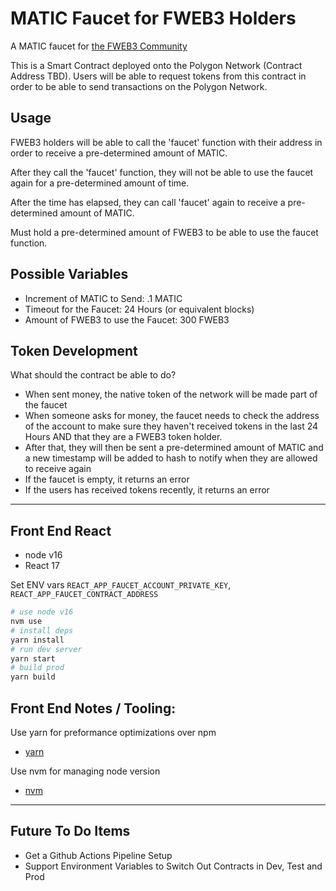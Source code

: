 # MATIC Faucet for FWEB3 Holders
A MATIC faucet for [the FWEB3 Community](https://fweb3.xyz/)

This is a Smart Contract deployed onto the Polygon Network (Contract Address TBD).
Users will be able to request tokens from this contract in order to be able to send transactions on the Polygon Network.

## Usage

FWEB3 holders will be able to call the 'faucet' function with their address in order to receive a pre-determined amount of MATIC.

After they call the 'faucet' function, they will not be able to use the faucet again for a pre-determined amount of time.

After the time has elapsed, they can call 'faucet' again to receive a pre-determined amount of MATIC.

Must hold a pre-determined amount of FWEB3 to be able to use the faucet function.


## Possible Variables

- Increment of MATIC to Send: .1 MATIC
- Timeout for the Faucet: 24 Hours (or equivalent blocks)
- Amount of FWEB3 to use the Faucet: 300 FWEB3


## Token Development

What should the contract be able to do?

- When sent money, the native token of the network will be made part of the faucet
- When someone asks for money, the faucet needs to check the address of the account to make sure they haven't received tokens in the last 24 Hours AND that they are a FWEB3 token holder. 
- After that, they will then be sent a pre-determined amount of MATIC and a new timestamp will be added to hash to notify when they are allowed to receive again
- If the faucet is empty, it returns an error
- If the users has received tokens recently, it returns an error

---
## Front End React
- node v16
- React 17

Set ENV vars
`REACT_APP_FAUCET_ACCOUNT_PRIVATE_KEY`, `REACT_APP_FAUCET_CONTRACT_ADDRESS`

```bash
# use node v16
nvm use
# install deps
yarn install
# run dev server
yarn start
# build prod
yarn build
```
## Front End Notes / Tooling:

Use yarn for preformance optimizations over npm
- [yarn](https://yarnpkg.com/)

Use nvm for managing node version
- [nvm](https://github.com/nvm-sh/nvm)


---
## Future To Do Items
- Get a Github Actions Pipeline Setup
- Support Environment Variables to Switch Out Contracts in Dev, Test and Prod

